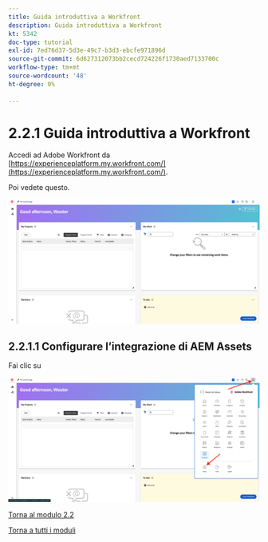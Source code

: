 ```yaml
---
title: Guida introduttiva a Workfront
description: Guida introduttiva a Workfront
kt: 5342
doc-type: tutorial
exl-id: 7ed76d37-5d3e-49c7-b3d3-ebcfe971896d
source-git-commit: 6d627312073bb2cecd724226f1730aed7133700c
workflow-type: tm+mt
source-wordcount: '48'
ht-degree: 0%

---
```


# 2.2.1 Guida introduttiva a Workfront

Accedi ad Adobe Workfront da [https://experienceplatform.my.workfront.com/](https://experienceplatform.my.workfront.com/).

Poi vedete questo.

![WF](./images/wfb1.png)

## 2.2.1.1 Configurare l’integrazione di AEM Assets

Fai clic su


![WF](./images/wfb2.png)

[Torna al modulo 2.2](./workfront.md)

[Torna a tutti i moduli](./../../../overview.md)
